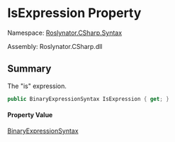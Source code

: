 # IsExpression Property

Namespace: [Roslynator.CSharp.Syntax](../../README.md)

Assembly: Roslynator\.CSharp\.dll

## Summary

The "is" expression\.

```csharp
public BinaryExpressionSyntax IsExpression { get; }
```

#### Property Value

[BinaryExpressionSyntax](https://docs.microsoft.com/en-us/dotnet/api/microsoft.codeanalysis.csharp.syntax.binaryexpressionsyntax)


